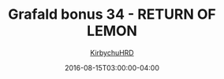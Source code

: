 ---
title: "Grafald bonus 34 - RETURN OF LEMON"
type: "image"
date: 2016-08-15T03:00:00-04:00
draft: false
categories:
- comics
- collaborations
tags:
- grafald
image_path: "/projects/grafald/comics/img/2016/bonus_34.png"
alt_text: ""
author: "[KirbychuHRD](https://cohost.org/KirbychuHRD)"
---